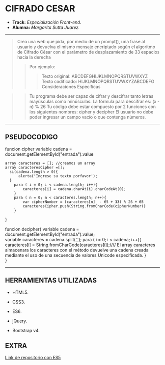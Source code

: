 # CIFRADO CESAR #

* **Track:** _Especialización Front-end._
* **Alumna:** _Margarita Sutta Juarez._

***

>Crea una web que pida, por medio de un prompt(), una frase al usuario y devuelva el mismo mensaje encriptado según el algoritmo de Cifrado César con el parámetro de desplazamiento de 33 espacios hacia la derecha
>>Por ejemplo:
>>>Texto original: ABCDEFGHIJKLMNOPQRSTUVWXYZ
>>>Texto codificado: HIJKLMNOPQRSTUVWXYZABCDEFG
>Consideraciones Específicas

>>Tu programa debe ser capaz de cifrar y descifrar tanto letras mayúsculas como minúsculas. La fórmula para descifrar es: (x - n) % 26
Tu código debe estar compuesto por 2 funciones con los siguientes nombres: cipher y decipher
El usuario no debe poder ingresar un campo vacío o que contenga números.

***

## PSEUDOCODIGO ##

funcion cipher 
    variable cadena = document.getElementById("entrada").value
      
    array caracteres = []; //creamos un array 
    array caracteresCipher =[];
      si(cadena.length > 0){
          alerta('Ingrese su texto porfavor');
      }
  	    para ( i = 0; i < cadena.length; i++){ 
            caracteres[i] = cadena.charAt(i).charCodeAt(0);         
        }
        para ( n = 0; n < caracteres.length; n++){
            var cipherNumber = (caracteres[n]  - 65 + 33) % 26 + 65
            caracteresCipher.push(String.fromCharCode(cipherNumber))
        }
}

funcion decipher{
    variable cadena = document.getElementById("entrada").value;       
    variable caracteres = cadena.split(',');
  	    para ( i = 0; i < cadena; i++){
    	    caracteres[i] = String.fromCharCode(caracteres[i]);//// El array caracteres almacenara los caracteres con el método devuelve una cadena creada mediante el uso de una secuencia de valores Unicode especificada.
  	    }  
}

***

## HERRAMIENTAS UTILIZADAS ##

- HTML5.

- CSS3.

- ES6.

- jQuery.

- Bootstrap v4.

## EXTRA ##
[Link de repositorio con ES5](https://github.com/margb13/My-CipherCesar)
